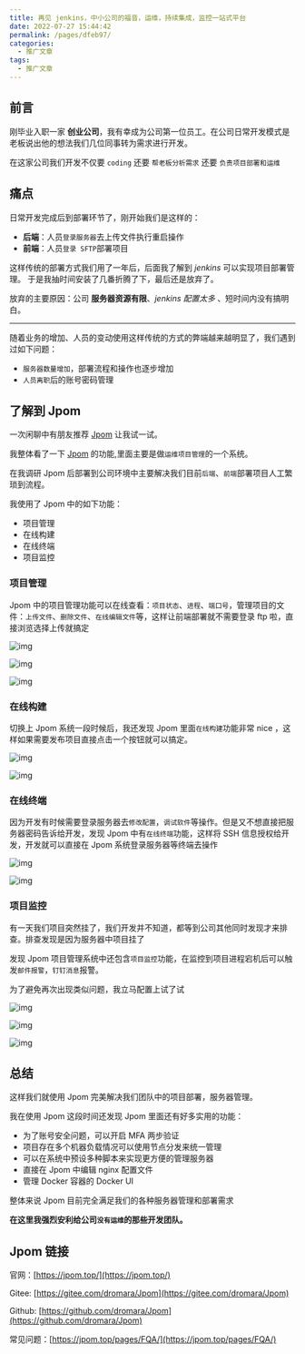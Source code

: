 ```yaml
---
title: 再见 jenkins，中小公司的福音，运维，持续集成，监控一站式平台
date: 2022-07-27 15:44:42
permalink: /pages/dfeb97/
categories:
  - 推广文章
tags:
  - 推广文章
---
```


## 前言

刚毕业入职一家 **创业公司**，我有幸成为公司第一位员工。在公司日常开发模式是老板说出他的想法我们几位同事转为需求进行开发。

在这家公司我们开发不仅要 `coding` 还要 `帮老板分析需求` 还要 `负责项目部署和运维`

## 痛点

日常开发完成后到部署环节了，刚开始我们是这样的：

- **后端**：人员`登录服务器`去上传文件执行重启操作 
- **前端**：人员`登录 SFTP`部署项目

这样传统的部署方式我们用了一年后，后面我了解到 *jenkins* 可以实现项目部署管理。
于是我抽时间安装了几番折腾了下，最后还是放弃了。

放弃的主要原因：公司 **服务器资源有限**、*jenkins 配置太多* 、短时间内没有搞明白。

-----

随着业务的增加、人员的变动使用这样传统的方式的弊端越来越明显了，我们遇到过如下问题：

- `服务器数量增加`，部署流程和操作也逐步增加
- `人员离职`后的账号密码管理


## 了解到 Jpom 

一次闲聊中有朋友推荐 [Jpom](https://gitee.com/dromara/Jpom) 让我试一试。

我整体看了一下 [Jpom](https://gitee.com/dromara/Jpom) 的功能,里面主要是做`运维项目管理`的一个系统。

在我调研 Jpom 后部署到公司环境中主要解决我们目前`后端`、`前端`部署项目人工繁琐到流程。


我使用了 Jpom 中的如下功能：

- 项目管理
- 在线构建
- 在线终端
- 项目监控

### 项目管理

Jpom 中的项目管理功能可以在线查看：`项目状态`、`进程`、`端口号`，管理项目的文件：`上传文件`、`删除文件`、`在线编辑文件`等，这样让前端部署就不需要登录 ftp 啦，直接浏览选择上传就搞定

![img](https://jpom.top/images/tutorial/present0727/img.png)

![img](https://jpom.top/images/tutorial/present0727/img_1.png)

![img](https://jpom.top/images/tutorial/present0727/img_2.png)


### 在线构建

切换上 Jpom 系统一段时候后，我还发现 Jpom 里面`在线构建`功能非常 nice ，这样如果需要发布项目直接点击一个按钮就可以搞定。


![img](https://jpom.top/images/tutorial/present0727/img_3.png)

![img](https://jpom.top/images/tutorial/present0727/img_4.png)

### 在线终端

因为开发有时候需要登录服务器去`修改配置`，`调试软件`等操作。但是又不想直接把服务器密码告诉给开发，发现 Jpom 中有`在线终端`功能，这样将 SSH 信息授权给开发，开发就可以直接在 Jpom 系统登录服务器等终端去操作


![img](https://jpom.top/images/tutorial/present0727/img_5.png)

![img](https://jpom.top/images/tutorial/present0727/img_6.png)


### 项目监控

有一天我们项目突然挂了，我们开发并不知道，都等到公司其他同时发现才来排查。排查发现是因为服务器中项目挂了

发现 Jpom 项目管理系统中还包含`项目监控`功能，在监控到项目进程宕机后可以触发`邮件报警`，`钉钉消息`报警。

为了避免再次出现类似问题，我立马配置上试了试

![img](https://jpom.top/images/tutorial/present0727/img_7.png)

![img](https://jpom.top/images/tutorial/present0727/img_8.png)

![img](https://jpom.top/images/tutorial/present0727/img_9.png)


## 总结

这样我们就使用 Jpom 完美解决我们团队中的项目部署，服务器管理。

我在使用 Jpom 这段时间还发现 Jpom 里面还有好多实用的功能：

- 为了账号安全问题，可以开启 MFA 两步验证
- 项目存在多个机器负载情况可以使用节点分发来统一管理
- 可以在系统中预设多种脚本来实现更方便的管理服务器
- 直接在 Jpom 中编辑 nginx 配置文件
- 管理 Docker 容器的 Docker UI

整体来说 Jpom 目前完全满足我们的各种服务器管理和部署需求

**在这里我强烈安利给公司`没有运维`的那些开发团队。**


## Jpom 链接

官网：[https://jpom.top/](https://jpom.top/)

Gitee: [https://gitee.com/dromara/Jpom](https://gitee.com/dromara/Jpom)

Github: [https://github.com/dromara/Jpom](https://github.com/dromara/Jpom)

常见问题：[https://jpom.top/pages/FQA/](https://jpom.top/pages/FQA/)
